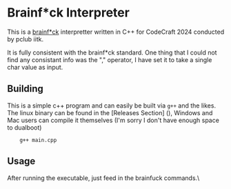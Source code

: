 # Brainf*ck Interpreter

This is a [brainf*ck](https://esolangs.org/wiki/Brainfuck) interpretter written in C++ for CodeCraft 2024 conducted by pclub iitk.

It is fully consistent with the brainf*ck standard. One thing that I could not find any consistant info was the "," operator, I have set it to take a single char value as input.

## Building
This is a simple c++ program and can easily be built via `g++` and the likes. The linux binary can be found in the [Releases Section] (), Windows and Mac users can compile it themselves (I'm sorry I don't have enough space to dualboot)

```
	g++ main.cpp
```

## Usage
After running the executable, just feed in the brainfuck commands.\
